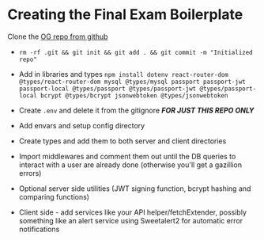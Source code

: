 # Creating the Final Exam Boilerplate

Clone the [OG repo from github](https://github.com/covalence-io/ts-react-express-esbuild)

-   `rm -rf .git && git init && git add . && git commit -m "Initialized repo"`

-   Add in libraries and types `npm install dotenv react-router-dom @types/react-router-dom mysql @types/mysql passport passport-jwt passport-local @types/passport @types/passport-jwt @types/passport-local bcrypt @types/bcrypt jsonwebtoken @types/jsonwebtoken`

-   Create `.env` and delete it from the gitignore **_FOR JUST THIS REPO ONLY_**

-   Add envars and setup config directory

-   Create types and add them to both server and client directories

-   Import middlewares and comment them out until the DB queries to interact with a user are already done (otherwise you'll get a gazillion errors)

-   Optional server side utilities (JWT signing function, bcrypt hashing and comparing functions)

-   Client side - add services like your API helper/fetchExtender, possibly something like an alert service using Sweetalert2 for automatic error notifications
